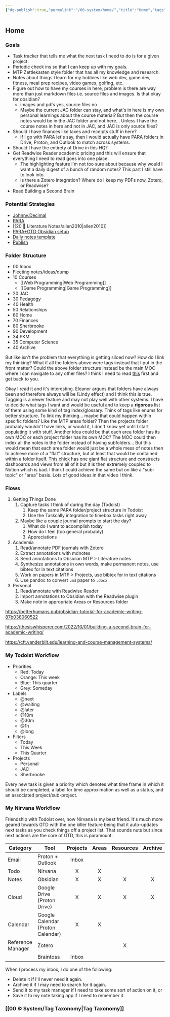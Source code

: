 ```yaml
---
{"dg-publish":true,"permalink":"/00-system/home/","title":"Home","tags":["gardenEntry"]}
---
```



## Home

### Goals

- Task tracker that tells me what the next task I need to do is for a given project.
- Periodic check ins so that I can keep up with my goals.
- MTP Zettlekasten style folder that has all my knowledge and research.
- Notes about things I learn for my hobbies like web dev, game dev, fitness, meal prep recipes, video games, golfing, etc.
- Figure out how to have my courses in here, problem is there are way more than just markdown files i.e. source files and images. Is that okay for obsidian?
	- images and pdfs yes, source files no
	- Maybe the current JAC folder can stay, and what's in here is my own personal learnings about the course material? But then the course notes would be in the JAC folder and not here... Unless I have the course notes in here and not in JAC, and JAC is only source files?
- Should I have finances like taxes and receipts stuff in here?
	- If I go with PARA let's say, then I would actually have PARA folders in Drive, Proton, and Outlook to match across systems.
- Should I have the entirety of Drive in this HQ?
- Get Readwise Reader academic pricing and this will ensure that everything I need to read goes into one place.
	- The highlighting feature I'm not too sure about because why would I want a daily digest of a bunch of random notes? This part I still have to look into.
	- Is there a Zotero integration? Where do I keep my PDFs now, Zotero, or Readwise?
- Read Building a Second Brain

### Potential Strategies

- [Johnny.Decimal](https://johnnydecimal.com/)
- [PARA](https://fortelabs.com/blog/para/)
- [[20 📑 Literature Notes/allen2010\|allen2010]]
- [PARA+GTD Obsidian setup](https://medium.com/@guywiener/para-gtd-obsidian-setup-d7f30b1dbb0c)
- [Daily notes template](https://www.reddit.com/r/ObsidianMD/comments/131pvv6/daily_notes_template_for_obsidian_task_edition/)
- [Publish](https://dg-docs.ole.dev/getting-started/01-getting-started/)

### Folder Structure

- 00 Inbox
- Fleeting notes/ideas/dump
- 10 Courses
	- [[Web Programming\|Web Programming]]
	- [[Game Programming\|Game Programming]]
- 20 JAC
- 30 Pedagogy
- 40 Health
- 50 Relationships
- 60 Home
- 70 Finances
- 80 Sherbrooke
- 90 Development
- 34 PKM
- 35 Computer Science
- 40 Archive

But like isn't the problem that everything is getting siloed now? How do I link my thinking? What if all the folders above were tags instead that I put in the front matter? Could the above folder structure instead be the main MOC where I can navigate to any other files? I think I need to read [this](https://www.eleanorkonik.com/yet-another-hot-take-on-folders-versus-tags/) first and get back to you.

Okay I read it and it's interesting. Eleanor argues that folders have always been and therefore always will be (Lindy effect) and I think this is true. Tagging is a newer feature and may not play well with other systems. I have to decide what tags I want and would be useful and to keep a **rigorous** list of them using some kind of tag index/glossary. Think of tags like enums for better structure. To link my thinking... maybe that could happen within specific folders? Like the MTP areas folder? Then the projects folder probably wouldn't have links, or would it, I don't know yet until I start populating it with stuff. Another idea could be that each area folder has its own MOC or each project folder has its own MOC? The MOC could then index all the notes in the folder instead of having subfolders... But this would mean that each area folder would just be a whole mess of notes then to achieve more of a "flat" structure, but at least that would be contained within a folder itself. [This chick](https://www.youtube.com/watch?v=LflU3FqZ6h4) has one giant flat structure and constructs dashboards and views from all of it but it is then extremely coupled to Notion which is bad. I think I could achieve the same but on like a "sub-topic" or "area" basis. Lots of good ideas in that video I think.

### Flows

1. Getting Things Done
	1. Capture tasks I think of during the day (Todoist)
		1. Keep the same PARA folder/project structure in Todoist
		2. Use the Taskcally integration to timebox tasks right away
	2. Maybe like a couple journal prompts to start the day?
		1. What do I want to accomplish today
		2. How do I feel (too general probably)
		3. Appreciations
2. Academia
	1. Read/annotate PDF journals with Zotero
	2. Extract annotations with mdnotes
	3. Send annotations to Obsidian MTP > Literature notes
	4. Synthesize annotations in own words, make permanent notes, use bibtex for in text citations
	5. Work on papers in MTP > Projects, use bibtex for in text citations
	6. Use pandoc to convert `.md` paper to `.docx`
3. Personal
	1. Read/annotate with Readwise Reader
	2. Import annotations to Obsidian with the Readwise plugin
	3. Make note in appropriate Areas or Resources folder

<https://betterhumans.pub/obsidian-tutorial-for-academic-writing-87b038060522>

<https://thesiswhisperer.com/2022/10/01/building-a-second-brain-for-academic-writing/>

<https://cft.vanderbilt.edu/learning-and-course-management-systems/>

### My Todoist Workflow

- Priorities
	- Red: Today
	- Orange: This week
	- Blue: This quarter
	- Grey: Someday
- Labels
	- @next
	- @waiting
	- @later
	- @10m
	- @30m
	- @1h
	- @long
- Filters
	- Today
	- This Week
	- This Quarter
- Projects
	- Personal
	- JAC
	- Sherbrooke

Every new task is given a priority which denotes what time frame in which it should be completed, a label for time approximation as well as a status, and an associated project/sub-project.

### My Nirvana Workflow

Friendship with Todoist over, now Nirvana is my best friend. It's much more geared towards GTD with the one killer feature being that it auto-updates next tasks as you check things off a project list. That sounds nuts but since next actions are the core of GTD, this is paramount.

| Category          | Tool                              | Projects | Areas | Resources | Archive |
| ----------------- | --------------------------------- | :------: | :---: | :-------: | :-----: |
| Email             | Proton + Outlook                  |  Inbox   |       |           |         |
| Todo              | Nirvana                           |    X     |   X   |           |         |
| Notes             | Obsidian                          |    X     |   X   |     X     |    X    |
| Cloud             | Google Drive (Proton Drive)       |    X     |   X   |     X     |    X    |
| Calendar          | Google Calendar (Proton Calendar) |    X     |   X   |           |         |
| Reference Manager | Zotero                            |          |       |     X     |         |
|                   | Braintoss                         |  Inbox   |       |           |         |

When I process my inbox, I do one of the following:

- Delete it if I'll never need it again.
- Archive it if I may need to search for it again.
- Send it to my task manager if I need to take some sort of action on it, or
- Save it to my note taking app if I need to remember it.

### [[00 ⚙️ System/Tag Taxonomy\|Tag Taxonomy]]
